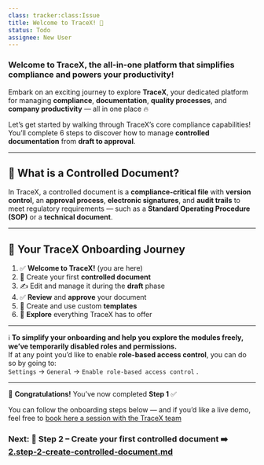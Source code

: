 ```yaml
---
class: tracker:class:Issue
title: Welcome to TraceX! 🌟
status: Todo
assignee: New User
---
```

### **Welcome to TraceX, the all-in-one platform that simplifies compliance and powers your productivity!** 

Embark on an exciting journey to explore **TraceX**, your dedicated platform for managing **compliance**, **documentation**, **quality processes**, and **company productivity** — all in one place 🔥

Let’s get started by walking through TraceX’s core compliance capabilities! You’ll complete 6 steps to discover how to manage **controlled documentation** from **draft to approval**. 

---

## 📄 What is a Controlled Document?

In TraceX, a controlled document is a **compliance-critical file** with **version control**, an **approval process**, **electronic signatures**, and **audit trails** to meet regulatory requirements — such as a **Standard Operating Procedure (SOP)** or a **technical document**.

---

## 🧭 Your TraceX Onboarding Journey

1. ✅ **Welcome to TraceX!** (you are here)  
2. 📄 Create your first **controlled document**  
3. ✍️ Edit and manage it during the **draft** phase  
4. ✅ **Review** and **approve** your document  
5. 🧩 Create and use custom **templates**  
6. 🚀 **Explore** everything TraceX has to offer

---

ℹ️ **To simplify your onboarding and help you explore the modules freely, we’ve temporarily disabled roles and permissions.**  
If at any point you’d like to enable **role-based access control**, you can do so by going to:  
`Settings` → `General` → `Enable role-based access control` .

---

🎉 **Congratulations!** You’ve now completed **Step 1** ✅

You can follow the onboarding steps below — and if you’d like a live demo, feel free to [book here a session with the TraceX team](https://calendly.com/charles-rollet-discussion/tracex)

### Next: 📄 Step 2 – Create your first controlled document ➡️ [2.step-2-create-controlled-document.md](./2.step-2-create-controlled-document.md)
